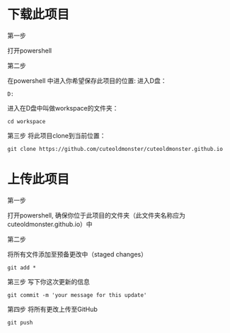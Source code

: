 # 下载此项目
第一步

打开powershell

第二步

在powershell 中进入你希望保存此项目的位置:
进入D盘：
```
D:
```
进入在D盘中叫做workspace的文件夹：
```
cd workspace
```
第三步
将此项目clone到当前位置：
```
git clone https://github.com/cuteoldmonster/cuteoldmonster.github.io
```
# 上传此项目
第一步

打开powershell, 确保你位于此项目的文件夹（此文件夹名称应为 cuteoldmonster.github.io）中

第二步

将所有文件添加至预备更改中（staged changes）
```
git add *
```
第三步
写下你这次更新的信息
```
git commit -m 'your message for this update'
```
第四步
将所有更改上传至GitHub
```
git push
```



